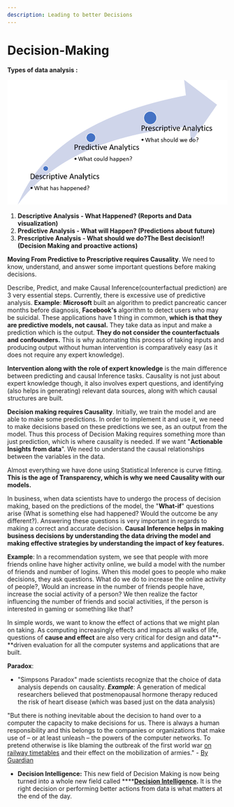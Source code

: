 ```yaml
---
description: Leading to better Decisions
---
```


# Decision-Making

**Types of data analysis :**

![Predictive to Prescriptive Analytics is where causality comes in.](.gitbook/assets/image.png)

1. **Descriptive Analysis - What Happened? \(Reports and Data visualization\)**
2. **Predictive Analysis - What will Happen? \(Predictions about future\)**
3. **Prescriptive Analysis - What should we do?The Best decision!! \(Decision Making and proactive actions\)**

**Moving From Predictive to Prescriptive requires Causality**. We need to know, understand, and answer some important questions before making decisions. 

Describe, Predict, and make Causal Inference\(counterfactual prediction\) are 3 very essential steps. Currently, there is excessive use of predictive analysis. **Example**: **Microsoft** built an algorithm to predict pancreatic cancer months before diagnosis, **Facebook's** algorithm to detect users who may be suicidal. These applications have 1 thing in common, **which is that they are predictive models, not causal.** They take data as input and make a prediction which is the output. **They do not consider the counterfactuals and confounders.** This is why automating this process of taking inputs and producing output without human intervention is comparatively easy \(as it does not require any expert knowledge\). 

**Intervention along with the role of expert knowledge** is the main difference between predicting and causal Inference tasks. Causality is not just about expert knowledge though, it also involves expert questions, and identifying \(also helps in generating\) relevant data sources, along with which causal structures are built.

**Decision making requires Causality**. Initially, we train the model and are able to make some predictions. In order to implement it and use it, we need to make decisions based on these predictions we see, as an output from the model. Thus this process of Decision Making requires something more than just prediction, which is where causality is needed. If we want "**Actionable Insights from data**". We need to understand the causal relationships between the variables in the data. 

Almost everything we have done using Statistical Inference is curve fitting. **This is the age of Transparency, which is why we need Causality with our models.**

In business, when data scientists have to undergo the process of decision making, based on the predictions of the model, the "**What-if**" questions arise \(What is something else had happened? Would the outcome be any different?\). Answering these questions is very important in regards to making a correct and accurate decision. **Causal Inference helps in making business decisions by understanding the data driving the model and making effective strategies by understanding the impact of key features.**

**Example**: In a recommendation system, we see that people with more friends online have higher activity online, we build a model with the number of friends and number of logins. When this model goes to people who make decisions, they ask questions. What do we do to increase the online activity of people?, Would an increase in the number of friends people have, increase the social activity of a person? We then realize the factor influencing the number of friends and social activities, if the person is interested in gaming or something like that?

In simple words, we want to know the effect of actions that we might plan on taking. As computing increasingly effects and impacts all walks of life, questions of **cause and effect** are also very critical for design and data**-**driven evaluation for all the computer systems and applications that are built.

**Paradox**: 

* "Simpsons Paradox" made scientists recognize that the choice of data analysis depends on causality. _**Example**_: A generation of medical researchers believed that postmenopausal hormone therapy reduced the risk of heart disease \(which was based just on the data analysis\)

"But there is nothing inevitable about the decision to hand over to a computer the capacity to make decisions for us. There is always a human responsibility and this belongs to the companies or organizations that make use of – or at least unleash – the powers of the computer networks. To pretend otherwise is like blaming the outbreak of the first world war [on railway timetables](http://media.nationalarchives.gov.uk/index.php/railways-and-the-mobilisation-for-war-in-1914/) and their effect on the mobilization of armies." - [By Guardian ](https://www.theguardian.com/commentisfree/2016/oct/23/the-guardian-view-on-machine-learning-people-must-decide)

* **Decision Intelligence:** This new field of Decision Making is now being turned into a whole new field called ****[**Decision Intelligence**](https://en.wikipedia.org/wiki/Decision_intelligence)**.** It is the right decision or performing better actions from data is what matters at the end of the day.

